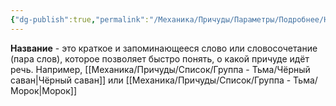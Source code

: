 ```yaml
---
{"dg-publish":true,"permalink":"/Механика/Причуды/Параметры/Подробнее/Название/","noteIcon":"","created":"2025-07-29T10:22:57.901+03:00","updated":"2025-07-29T00:30:25.308+03:00"}
---
```


**Название** - это краткое и запоминающееся слово или словосочетание (пара слов), которое позволяет быстро понять, о какой причуде идёт речь. Например, [[Механика/Причуды/Список/Группа - Тьма/Чёрный саван\|Чёрный саван]] или [[Механика/Причуды/Список/Группа - Тьма/Морок\|Морок]]